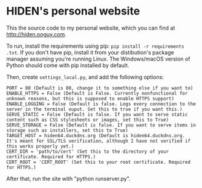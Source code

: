 # HIDEN's personal website
This the source code to my personal website, which you can find at http://hiden.ooguy.com.

To run, install the requirements using pip: `pip install -r requirements .txt`. If you don't have pip, install it from your distibution's package manager assuming you're running Linux. The Windows/macOS version of Python should come with pip installed by default.

Then, create `settings_local.py`, and add the following options:

```
PORT = 80 (Default is 80, change it to something else if you want to)
ENABLE_HTTPS = False (Default is False. Currently nonfunctional for unknown reasons, but this is supposed to enable HTTPS support)
ENABLE_LOGGING = False (Default is false. Logs every connection to the server in the terminal ouput. Set this to true if you want this.)
SERVE_STATIC = False (Default is false. If you want to serve static content such as CSS stylesheets or images, set this to True)
SERVE_STORAGE = False (Default is false. If you want to serve items in storage such as installers, set this to True)
TARGET_HOST = hiden64.duckdns.org (Default is hiden64.duckdns.org. It's meant for SSL/TLS verification, although I have not verified if this works properly yet.)
CERT_DIR = 'path/to/cert' (Set this to the directory of your certificate. Required for HTTPS.)
CERT_ROOT = 'CERT_ROOT' (Set this to your root certificate. Required for HTTPS.)
```

After that, run the site with "python runserver.py".
